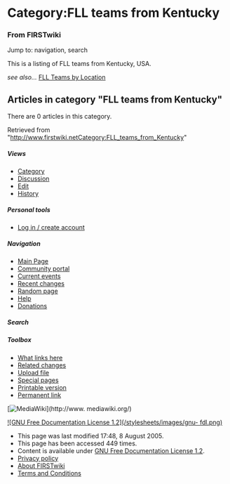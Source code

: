 # Category:FLL teams from Kentucky

### From FIRSTwiki

Jump to: navigation, search

This is a listing of FLL teams from Kentucky, USA.

_see also..._ [FLL Teams by Location](FLL_Teams_by_Location "FLL
Teams by Location" )

  

## Articles in category "FLL teams from Kentucky"

There are 0 articles in this category.

Retrieved from
"<http://www.firstwiki.netCategory:FLL_teams_from_Kentucky>"

##### Views

  * [Category](Category:FLL_teams_from_Kentucky)
  * [Discussion](/index.php?title=Category_talk:FLL_teams_from_Kentucky&action=edit)
  * [Edit](/index.php?title=Category:FLL_teams_from_Kentucky&action=edit)
  * [History](/index.php?title=Category:FLL_teams_from_Kentucky&action=history)

##### Personal tools

  * [Log in / create account](/index.php?title=Special:Userlogin&returnto=Category:FLL_teams_from_Kentucky)

[](Main_Page "Main Page" )

##### Navigation

  * [Main Page](Main_Page)
  * [Community portal](FIRSTwiki:Community_portal)
  * [Current events](Current_events)
  * [Recent changes](Special:Recentchanges)
  * [Random page](Special:Random)
  * [Help](Help:Contents)
  * [Donations](FIRSTwiki:Site_support)

##### Search



##### Toolbox

  * [What links here](Special:Whatlinkshere/Category:FLL_teams_from_Kentucky)
  * [Related changes](Special:Recentchangeslinked/Category:FLL_teams_from_Kentucky)
  * [Upload file](Special:Upload)
  * [Special pages](Special:Specialpages)
  * [Printable version](/index.php?title=Category:FLL_teams_from_Kentucky&printable=yes)
  * [Permanent link](/index.php?title=Category:FLL_teams_from_Kentucky&oldid=40608)

[![MediaWiki](/skins/common/images/poweredby_mediawiki_88x31.png)](http://www.
mediawiki.org/)

[![GNU Free Documentation License 1.2](/stylesheets/images/gnu-
fdl.png)](http://www.gnu.org/copyleft/fdl.html)

  * This page was last modified 17:48, 8 August 2005.
  * This page has been accessed 449 times.
  * Content is available under [GNU Free Documentation License 1.2](http://www.gnu.org/copyleft/fdl.html "http://www.gnu.org/copyleft/fdl.html" ).
  * [Privacy policy](FIRSTwiki:Privacy_policy "FIRSTwiki:Privacy policy" )
  * [About FIRSTwiki](FIRSTwiki:About "FIRSTwiki:About" )
  * [Terms and Conditions](FIRSTwiki:Terms_and_conditions "FIRSTwiki:Terms and conditions" )

